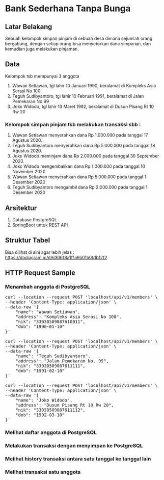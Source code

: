 # Bank Sederhana Tanpa Bunga

## Latar Belakang
Sebuah kelompok simpan pinjam di sebuah desa dimana sejumlah orang bergabung, dengan
setiap orang bisa menyetorkan dana simpanan, dan kemudian juga melakukan pinjaman.

## Data
Kelompok tsb mempunyai 3 anggota
1. Wawan Setiawan, tgl lahir 10 Januari 1990, beralamat di Kompleks Asia Serasi No 100
2. Teguh Sudibyantoro, tgl lahir 10 Februari 1991, beralamat di Jalan Pemekaran No 99
3. Joko Widodo, tgl lahir 10 Maret 1992, beralamat di Dusun Pisang Rt 10 Rw 20

### Kelompok simpan pinjam tsb melakukan transaksi sbb :
1. Wawan Setiawan menyerahkan dana Rp 1.000.000 pada tanggal 17 Agustus 2020.
2. Teguh Sudibyantoro menyerahkan dana Rp 5.000.000 pada tanggal 18 Agustus 2020.
3. Joko Widodo meminjam dana Rp 2.000.000 pada tanggal 30 September 2020.
4. Joko Widodo mengembalikan dana Rp 1.000.000 pada tanggal 10 November 2020
5. Wawan Setiawan menyerahkan dana Rp 5.000.000 pada tanggal 1 Desember 2020
6. Teguh Sudibyantoro mengambil dana Rp 2.000.000 pada tanggal 1 Desember 2020

## Arsitektur
1. Database PostgreSQL
2. SpringBoot untuk REST API

## Struktur Tabel

Bisa dilihat di sini agar lebih jelas : https://dbdiagram.io/d/6306f8a1f1a9b01b0fdbf2f2

## HTTP Request Sample

### Menambah anggota di PostgreSQL

<pre>
curl --location --request POST 'localhost/api/v1/members' \
--header 'Content-Type: application/json' \
--data-raw '{
    "name": "Wawan Setiawan",
    "address": "Kompleks Asia Serasi No 100",
    "nik": "33030509087610011",
    "dob": "1990-01-10"
}'

curl --location --request POST 'localhost/api/v1/members' \
--header 'Content-Type: application/json' \
--data-raw '{
    "name": "Teguh Sudibyantoro",
    "address": "Jalan Pemekaran No. 99",
    "nik": "33030509087611111",
    "dob": "1991-02-10"
}'

curl --location --request POST 'localhost/api/v1/members' \
--header 'Content-Type: application/json' \
--data-raw '{
    "name": "Joko Widodo",
    "address": "Dusun Pisang Rt 10 Rw 20",
    "nik": "33030509087611112",
    "dob": "1992-03-10"
}'
</pre>

### Melihat daftar anggota di PostgreSQL

### Melakukan transaksi dengan menyimpan ke PostgreSQL

### Melihat history transaksi antara satu tanggal ke tanggal lain

### Melihat transaksi satu anggota